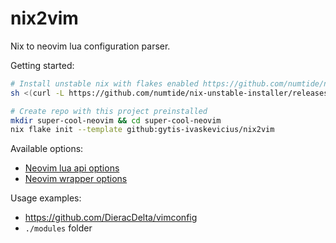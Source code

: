 # nix2vim
Nix to neovim lua configuration parser.

Getting started:
```bash
# Install unstable nix with flakes enabled https://github.com/numtide/nix-unstable-installer
sh <(curl -L https://github.com/numtide/nix-unstable-installer/releases/download/nix-2.9.0pre20220513_bf89cd9/install)

# Create repo with this project preinstalled
mkdir super-cool-neovim && cd super-cool-neovim
nix flake init --template github:gytis-ivaskevicius/nix2vim
```

Available options:
- [Neovim lua api options](./docs/api.options.md)
- [Neovim wrapper options](./docs/wrapper.options.md)

Usage examples:
- https://github.com/DieracDelta/vimconfig
- `./modules` folder

